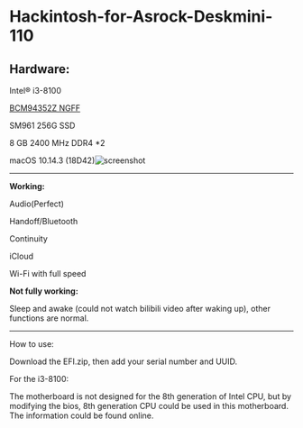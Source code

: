 # Hackintosh-for-Asrock-Deskmini-110

## Hardware:

Intel® i3-8100

[BCM94352Z NGFF](<https://www.newegg.com/broadcom-bcm94352z-ngff/p/0XM-00BD-00004?Item=9SIA4RE5RX1843>)

SM961 256G SSD

8 GB 2400 MHz DDR4 *2

macOS 10.14.3 (18D42)![screenshot](image.png)

------

**Working:**

Audio(Perfect)

Handoff/Bluetooth

Continuity

iCloud

Wi-Fi with full speed



**Not fully working:**

Sleep and awake (could not watch bilibili video after waking up), other functions are normal.

------

How to use:

Download the EFI.zip, then add your serial number and UUID.



For the i3-8100:

The motherboard is not designed for the 8th generation of Intel CPU, but by modifying the bios, 8th generation CPU could be used in this motherboard. The information could be found online.
